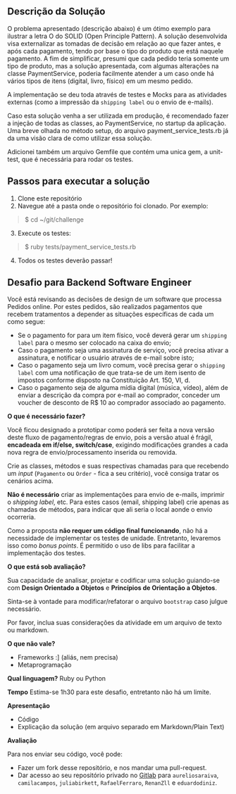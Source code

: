 ## Descrição da Solução
O problema apresentado (descrição abaixo) é um ótimo exemplo para ilustrar a letra O do SOLID (Open Principle Pattern). A solução desenvolvida visa externalizar as tomadas de decisão em relação ao que fazer antes, e após cada pagamento, tendo por base o tipo do produto que está naquele pagamento.
A fim de simplificar, presumi que cada pedido teria somente um tipo de produto, mas a solução apresentada, com algumas alterações na classe PaymentService, poderia facilmente atender a um caso onde há vários tipos de itens (digital, livro, físico) em um mesmo pedido.

A implementação se deu toda através de testes e Mocks para as atividades externas (como a impressão da `shipping label` ou o envio de e-mails).

Caso esta solução venha a ser utilizada em produção, é recomendado fazer a injeção de todas as classes, ao PaymentService, no startup da aplicação.
Uma breve olhada no método setup, do arquivo payment_service_tests.rb já da uma visão clara de como utilizar essa solução.

Adicionei também um arquivo Gemfile que contém uma unica gem, a unit-test, que é necessária para rodar os testes.

## Passos para executar a solução
1. Clone este repositório
2. Navegue até a pasta onde o repositório foi clonado. Por exemplo:
> $ cd ~/git/challenge
3. Execute os testes:
> $ ruby tests/payment_service_tests.rb
4. Todos os testes deverão passar!

## Desafio para Backend Software Engineer

Você está revisando as decisões de design de um software que processa Pedidos online. Por estes pedidos, são realizados pagamentos que recebem tratamentos a depender as situações específicas de cada um como segue:

  - Se o pagamento for para um item físico, você deverá gerar um `shipping label` para o mesmo ser colocado na caixa do envio;
  - Caso o pagamento seja uma assinatura de serviço, você precisa ativar a assinatura, e notificar o usuário através de e-mail sobre isto;
  - Caso o pagamento seja um livro comum, você precisa gerar o `shipping label` com uma notificação de que trata-se de um item isento de impostos conforme disposto na Constituição Art. 150, VI, d.
  - Caso o pagamento seja de alguma mídia digital (música, vídeo), além de enviar a descrição da compra por e-mail ao comprador, conceder um voucher de desconto de R$ 10 ao comprador associado ao pagamento.

__O que é necessário fazer?__

Você ficou designado a prototipar como poderá ser feita a nova versão deste fluxo de pagamento/regras de envio, pois a versão atual é frágil, **encadeada em if/else, switch/case**, exigindo modificações grandes a cada nova regra de envio/processamento inserida ou removida.

Crie as classes, métodos e suas respectivas chamadas para que recebendo um _input_ (`Pagamento` ou `Order` - fica a seu critério), você consiga tratar os cenários acima.

**Não é necessário** criar as implementações para envio de e-mails, imprimir o _shipping label_, etc. Para estes casos (email, shipping label) crie apenas as chamadas de métodos, para indicar que ali seria o local aonde o envio ocorreria.

Como a proposta **não requer um código final funcionando**, não há a necessidade de implementar os testes de unidade. Entretanto, levaremos isso como _bonus points_. É permitido o uso de libs para facilitar a implementação dos testes.

__O que está sob avaliação?__

Sua capacidade de analisar, projetar e codificar uma solução guiando-se com **Design Orientado a Objetos** e **Princípios de Orientação a Objetos**.

Sinta-se à vontade para modificar/refatorar o arquivo `bootstrap` caso julgue necessário.

Por favor, inclua suas considerações da atividade em um arquivo de texto ou markdown.

__O que não vale?__
 - Frameworks :] (aliás, nem precisa)
 - Metaprogramação

__Qual linguagem?__
Ruby ou Python

__Tempo__
Estima-se 1h30 para este desafio, entretanto não há um limite.

__Apresentação__
  - Código
  - Explicação da solução (em arquivo separado em Markdown/Plain Text)

__Avaliação__

Para nos enviar seu código, você pode:

 - Fazer um fork desse repositório, e nos mandar uma pull-request.
 - Dar acesso ao seu repositório privado no [Gitlab](http://gitlab.com) para `aureliosaraiva`, `camilacampos`, `juliabirkett`, `RafaelFerraro`, `RenanZll` e `eduardodiniz`.
